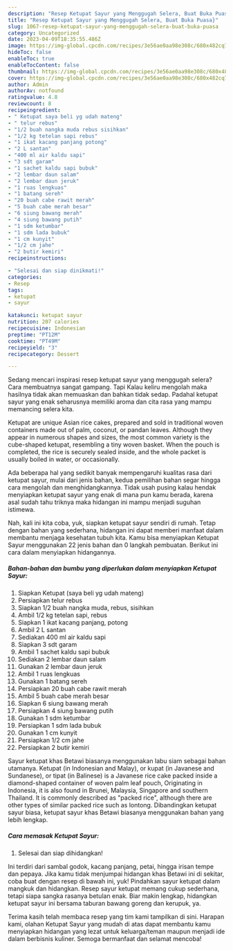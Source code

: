```yaml
---
description: "Resep Ketupat Sayur yang Menggugah Selera, Buat Buka Puasa}"
title: "Resep Ketupat Sayur yang Menggugah Selera, Buat Buka Puasa}"
slug: 1067-resep-ketupat-sayur-yang-menggugah-selera-buat-buka-puasa
category: Uncategorized
date: 2023-04-09T18:35:55.486Z
image: https://img-global.cpcdn.com/recipes/3e56ae0aa98e308c/680x482cq70/ketupat-sayur-foto-resep-utama.jpg
hideToc: false
enableToc: true
enableTocContent: false
thumbnail: https://img-global.cpcdn.com/recipes/3e56ae0aa98e308c/680x482cq70/ketupat-sayur-foto-resep-utama.jpg
cover: https://img-global.cpcdn.com/recipes/3e56ae0aa98e308c/680x482cq70/ketupat-sayur-foto-resep-utama.jpg
author: Admin
authorAv: notfound
ratingvalue: 4.8
reviewcount: 8
recipeingredient:
- " Ketupat saya beli yg udah mateng"
- " telur rebus"
- "1/2 buah nangka muda rebus sisihkan"
- "1/2 kg tetelan sapi rebus"
- "1 ikat kacang panjang potong"
- "2 L santan"
- "400 ml air kaldu sapi"
- "3 sdt garam"
- "1 sachet kaldu sapi bubuk"
- "2 lembar daun salam"
- "2 lembar daun jeruk"
- "1 ruas lengkuas"
- "1 batang sereh"
- "20 buah cabe rawit merah"
- "5 buah cabe merah besar"
- "6 siung bawang merah"
- "4 siung bawang putih"
- "1 sdm ketumbar"
- "1 sdm lada bubuk"
- "1 cm kunyit"
- "1/2 cm jahe"
- "2 butir kemiri"
recipeinstructions:

- "Selesai dan siap dinikmati!"
categories:
- Resep
tags:
- ketupat
- sayur

katakunci: ketupat sayur 
nutrition: 207 calories
recipecuisine: Indonesian
preptime: "PT12M"
cooktime: "PT49M"
recipeyield: "3"
recipecategory: Dessert

---
```



Sedang mencari inspirasi resep ketupat sayur yang menggugah selera? Cara membuatnya sangat gampang. Tapi Kalau keliru mengolah maka hasilnya tidak akan memuaskan dan bahkan tidak sedap. Padahal ketupat sayur yang enak seharusnya memiliki aroma dan cita rasa yang mampu memancing selera kita.


Ketupat are unique Asian rice cakes, prepared and sold in traditional woven containers made out of palm, coconut, or pandan leaves. Although they appear in numerous shapes and sizes, the most common variety is the cube-shaped ketupat, resembling a tiny woven basket. When the pouch is completed, the rice is securely sealed inside, and the whole packet is usually boiled in water, or occasionally.

Ada beberapa hal yang sedikit banyak mempengaruhi kualitas rasa dari ketupat sayur, mulai dari jenis bahan, kedua pemilihan bahan segar hingga cara mengolah dan menghidangkannya. Tidak usah pusing kalau hendak menyiapkan ketupat sayur yang enak di mana pun kamu berada, karena asal sudah tahu triknya maka hidangan ini mampu menjadi suguhan istimewa.


Nah, kali ini kita coba, yuk, siapkan ketupat sayur sendiri di rumah. Tetap dengan bahan yang sederhana, hidangan ini dapat memberi manfaat dalam membantu menjaga kesehatan tubuh kita. Kamu bisa menyiapkan Ketupat Sayur menggunakan 22 jenis bahan dan 0 langkah pembuatan. Berikut ini cara dalam menyiapkan hidangannya.

<!--inarticleads1-->

##### Bahan-bahan dan bumbu yang diperlukan dalam menyiapkan Ketupat Sayur:

1. Siapkan  Ketupat (saya beli yg udah mateng)
1. Persiapkan  telur rebus
1. Siapkan 1/2 buah nangka muda, rebus, sisihkan
1. Ambil 1/2 kg tetelan sapi, rebus
1. Siapkan 1 ikat kacang panjang, potong
1. Ambil 2 L santan
1. Sediakan 400 ml air kaldu sapi
1. Siapkan 3 sdt garam
1. Ambil 1 sachet kaldu sapi bubuk
1. Sediakan 2 lembar daun salam
1. Gunakan 2 lembar daun jeruk
1. Ambil 1 ruas lengkuas
1. Gunakan 1 batang sereh
1. Persiapkan 20 buah cabe rawit merah
1. Ambil 5 buah cabe merah besar
1. Siapkan 6 siung bawang merah
1. Persiapkan 4 siung bawang putih
1. Gunakan 1 sdm ketumbar
1. Persiapkan 1 sdm lada bubuk
1. Gunakan 1 cm kunyit
1. Persiapkan 1/2 cm jahe
1. Persiapkan 2 butir kemiri


Sayur ketupat khas Betawi biasanya menggunakan labu siam sebagai bahan utamanya. Ketupat (in Indonesian and Malay), or kupat (in Javanese and Sundanese), or tipat (in Balinese) is a Javanese rice cake packed inside a diamond-shaped container of woven palm leaf pouch, Originating in Indonesia, it is also found in Brunei, Malaysia, Singapore and southern Thailand. It is commonly described as &#34;packed rice&#34;, although there are other types of similar packed rice such as lontong. Dibandingkan ketupat sayur biasa, ketupat sayur khas Betawi biasanya menggunakan bahan yang lebih lengkap. 

<!--inarticleads2-->

##### Cara memasak Ketupat Sayur:


1. Selesai dan siap dihidangkan!

Ini terdiri dari sambal godok, kacang panjang, petai, hingga irisan tempe dan pepaya. Jika kamu tidak menjumpai hidangan khas Betawi ini di sekitar, coba buat dengan resep di bawah ini, yuk! Pindahkan sayur ketupat dalam mangkuk dan hidangkan. Resep sayur ketupat memang cukup sederhana, tetapi siapa sangka rasanya betulan enak. Biar makin lengkap, hidangkan ketupat sayur ini bersama taburan bawang goreng dan kerupuk, ya. 

Terima kasih telah membaca resep yang tim kami tampilkan di sini. Harapan kami, olahan Ketupat Sayur yang mudah di atas dapat membantu kamu menyiapkan hidangan yang lezat untuk keluarga/teman maupun menjadi ide dalam berbisnis kuliner. Semoga bermanfaat dan selamat mencoba!
